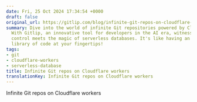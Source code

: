 ```yaml
---
date: Fri, 25 Oct 2024 17:34:54 +0000
draft: false
original_url: https://gitlip.com/blog/infinite-git-repos-on-cloudflare-workers
summary: Dive into the world of infinite Git repositories powered by Cloudflare Workers!
  With Gitlip, an innovative tool for developers in the AI era, witness how version
  control meets the magic of serverless databases. It's like having an ever-expanding
  library of code at your fingertips!
tags:
- git
- cloudflare-workers
- serverless-database
title: Infinite Git repos on Cloudflare workers
translationKey: Infinite Git repos on Cloudflare workers
---
```


Infinite Git repos on Cloudflare workers